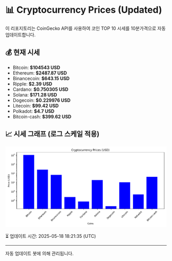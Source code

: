 
# 📊 Cryptocurrency Prices (Updated)

이 리포지토리는 CoinGecko API를 사용하여 코인 TOP 10 시세를 10분가격으로 자동 업데이트합니다.

## 💰 현재 시세
- Bitcoin: **$104543 USD**
- Ethereum: **$2487.87 USD**
- Binancecoin: **$643.15 USD**
- Ripple: **$2.39 USD**
- Cardano: **$0.750305 USD**
- Solana: **$171.28 USD**
- Dogecoin: **$0.229976 USD**
- Litecoin: **$99.42 USD**
- Polkadot: **$4.7 USD**
- Bitcoin-cash: **$399.62 USD**

## 📈 시세 그래프 (로그 스케일 적용)
![Crypto Prices](crypto_prices.png)

⏳ 업데이트 시간: 2025-05-18 18:21:35 (UTC)

---
자동 업데이트 봇에 의해 관리됩니다.
